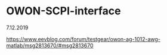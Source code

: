 # OWON-SCPI-interface

7.12.2019

https://www.eevblog.com/forum/testgear/owon-ag-1012-awg-matlab/msg2813670/#msg2813670

